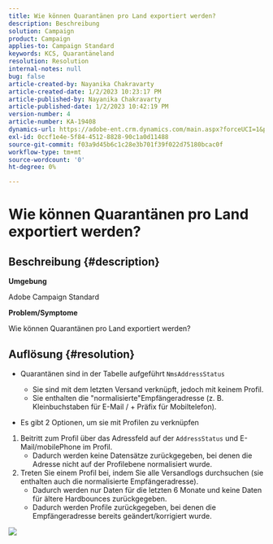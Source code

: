 ```yaml
---
title: Wie können Quarantänen pro Land exportiert werden?
description: Beschreibung
solution: Campaign
product: Campaign
applies-to: Campaign Standard
keywords: KCS, Quarantäneland
resolution: Resolution
internal-notes: null
bug: false
article-created-by: Nayanika Chakravarty
article-created-date: 1/2/2023 10:23:17 PM
article-published-by: Nayanika Chakravarty
article-published-date: 1/2/2023 10:42:19 PM
version-number: 4
article-number: KA-19408
dynamics-url: https://adobe-ent.crm.dynamics.com/main.aspx?forceUCI=1&pagetype=entityrecord&etn=knowledgearticle&id=94c3250c-ec8a-ed11-81ac-6045bd006c82
exl-id: 0ccf1e4e-5f84-4512-8828-90c1a0d11488
source-git-commit: f03a9d45b6c1c28e3b701f39f022d75180bcac0f
workflow-type: tm+mt
source-wordcount: '0'
ht-degree: 0%

---
```


# Wie können Quarantänen pro Land exportiert werden?

## Beschreibung {#description}


<b>Umgebung</b>

Adobe Campaign Standard

<b>Problem/Symptome</b>

Wie können Quarantänen pro Land exportiert werden?


## Auflösung {#resolution}


- Quarantänen sind in der Tabelle aufgeführt `NmsAddressStatus`
   - Sie sind mit dem letzten Versand verknüpft, jedoch mit keinem Profil.
   - Sie enthalten die &quot;normalisierte&quot;Empfängeradresse (z. B. Kleinbuchstaben für E-Mail / + Präfix für Mobiltelefon).


- Es gibt 2 Optionen, um sie mit Profilen zu verknüpfen


1. Beitritt zum Profil über das Adressfeld auf der `AddressStatus` und E-Mail/mobilePhone im Profil.
   - Dadurch werden keine Datensätze zurückgegeben, bei denen die Adresse nicht auf der Profilebene normalisiert wurde.
2. Treten Sie einem Profil bei, indem Sie alle Versandlogs durchsuchen (sie enthalten auch die normalisierte Empfängeradresse).
   - Dadurch werden nur Daten für die letzten 6 Monate und keine Daten für ältere Hardbounces zurückgegeben.
   - Dadurch werden Profile zurückgegeben, bei denen die Empfängeradresse bereits geändert/korrigiert wurde.


![](assets/9aa27d94-2bce-ec11-a7b5-0022480a8e40.png)

